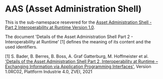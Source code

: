 # AAS (Asset Administration Shell)

This is the sub-namespace resevered for the [Asset Administration Shell - Part 2 Interoperability at Runtime Version 1.0](./1/0/README.md).

The document 'Details of the Asset Administration Shell Part 2 - Interoperability at Runtime' [1] defines the meaning of its content and the used identifiers.

[1] S. Bader, B. Berres, B. Boss, A. Graf Gatterburg, M. Hoffmeister et al.
['Details of the Asset Administration Shell Part 2, Interoperability at Runtime – Exchanging Information via Application Programming Interfaces'](), Version 1.0RC02,
Plattform Industrie 4.0, ZVEI, 2021
